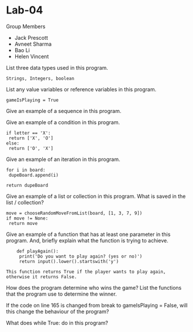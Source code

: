 # Lab-04

Group Members 
- Jack Prescott 
- Avneet Sharma
- Bao Li
- Helen Vincent 

List three data types used in this program.
        
    Strings, Integers, boolean 

List any value variables or reference variables in this program.
 
    gameIsPlaying = True

Give an example of a sequence in this program.
 
Give an example of a condition in this program.
 
    if letter == 'X':
     return ['X', 'O']
    else:
     return ['O', 'X']
  
Give an example of an iteration in this program.

    for i in board:
     dupeBoard.append(i)
     
    return dupeBoard
 
Give an example of a list or collection in this program. What is saved in the list / collection?
 
    move = chooseRandomMoveFromList(board, [1, 3, 7, 9])
    if move != None:
     return move
  
Give an example of a function that has at least one parameter in this program. And, briefly explain what the function is trying to achieve.

        def playAgain():
         print('Do you want to play again? (yes or no)')
         return input().lower().startswith('y')
         
    This function returns True if the player wants to play again, otherwise it returns False.
    
How does the program determine who wins the game? List the functions that the program use to determine the winner.
 
If the code on line 165 is changed from break to gameIsPlaying = False, will this change the behaviour of the program?
 
What does while True: do in this program?

